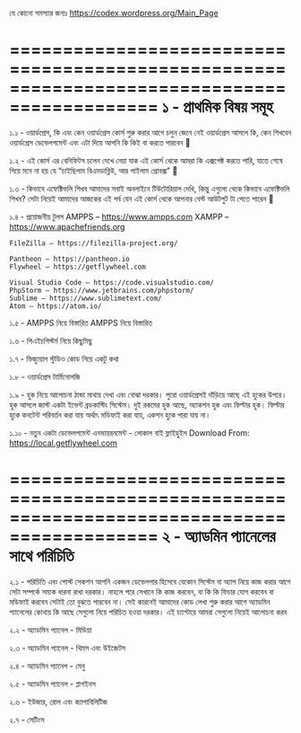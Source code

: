 যে কোনো সমস্যার জন্যঃ https://codex.wordpress.org/Main_Page

============================================================================================
১ - প্রাথমিক বিষয় সমূহ
============================================================================================

১.১ - ওয়ার্ডপ্রেস, কি এবং কেন
    ওয়ার্ডপ্রেস কোর্স শুরু করার আগে চলুন জেনে নেই ওয়ার্ডপ্রেস আসলে কি, কেন শিখবেন ওয়ার্ডপ্রেস ডেভেলপমেন্ট এবং এটা দিয়ে আপনি কি কিই বা করতে পারবেন 🙂

১.২ - এই কোর্স এর বেনিফিটস
    চলেন দেখে নেয়া যাক এই কোর্স থেকে আমরা কি এক্সপেক্ট করতে পারি, যাতে শেষে গিয়ে মনে না হয় যে “চাইছিলাম বিএমডাব্লিউ, আর পাইলাম প্রোবক্স” 🙂

১.৩ - কিভাবে এফেক্টিভলি শিখব
    আমাদের সবাই অনলাইনে টিউটোরিয়াল দেখি, কিন্তু এগুলো থেকে কিভাবে এফেক্টিভলি শিখব? সেটা নিয়েই আমাদের আজকের এই পর্ব যেন এই কোর্স থেকে আপনার বেস্ট আউটপুট টা পেতে পারেন 🙂

১.৪ - প্রয়োজনীয় টুলস
    AMPPS – https://www.ampps.com 
    XAMPP – https://www.apachefriends.org 

    FileZilla – https://filezilla-project.org/ 

    Pantheon – https://pantheon.io 
    Flywheel – https://getflywheel.com 

    Visual Studio Code – https://code.visualstudio.com/ 
    PhpStorm – https://www.jetbrains.com/phpstorm/ 
    Sublime – https://www.sublimetext.com/ 
    Atom – https://atom.io/ 

১.৫ - AMPPS নিয়ে বিস্তারিত
    AMPPS নিয়ে বিস্তারিত
    
১.৬ - পিএইচপিস্টর্ম নিয়ে কিছুমিছু

১.৭ - ভিজ্যুয়াল স্টুডিও কোড নিয়ে একটু কথা

১.৮ - ওয়ার্ডপ্রেস টার্মিনোলজি

১.৯ - হুক নিয়ে আলোচনা
    ঠান্ডা মাথায় দেখা এবং বোঝা দরকার। পুরো ওয়ার্ডপ্রেসই দাঁড়িয়ে আছে এই হুকের উপরে। হুক আসলে জাস্ট একটা ইভেন্ট ব্রডকাস্টিং সিস্টেম। দুই রকমের হুক আছে, অ্যাকশন হুক এবং ফিল্টার হুক। ফিল্টার হুকে কনটেন্ট পরিবর্তন করা যায় অর্থাৎ মডিফাই করা যায়, একশন হুকে পারা যায় না।

১.১০ - নতুন একটা ডেভেলপমেন্ট এনভায়রনমেন্ট - লোকাল বাই ফ্লাইহুইল
    Download From: https://local.getflywheel.com 
    
    
============================================================================================
২ - অ্যাডমিন প্যানেলের সাথে পরিচিতি
============================================================================================

২.১ - পরিচিতি এবং পোস্ট সেকশন
    আপনি একজন ডেভেলপার হিসেবে যেকোন সিস্টেম বা অ্যাপ নিয়ে কাজ করার আগে সেটা সম্পর্কে সম্যক ধারনা রাখা দরকার। নাহলে পরে সেখানে কি কাজ করবেন, বা কি কি ফিচার যোগ করবেন বা মডিফাই করবেন সেটাই তো বুঝতে পারবেন না। সেই কারনেই আমাদের কোড লেখা শুরু করার আগে অ্যাডমিন প্যানেলের কোথায় কি আছে সেগুলো নিয়ে পরিচিত হওয়া দরকার। এই চ্যাপ্টারে আমরা সেগুলো নিয়েই আলোচনা করব

২.২ - অ্যাডমিন প্যানেল - মিডিয়া

২.৩ - অ্যাডমিন প্যানেল - থিমস এবং উইজেটস

২.৪ - অ্যাডমিন প্যানেল - মেনু

২.৫ - অ্যাডমিন প্যানেল - প্লাগইনস

২.৬ - ইউজার, রোল এবং ক্যাপাবিলিটিজ

২.৭ - সেটিংস






